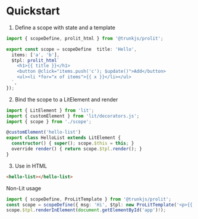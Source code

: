 # Quickstart

1) Define a scope with state and a template
```ts
import { scopeDefine, prolit_html } from '@trunkjs/prolit';

export const scope = scopeDefine  title: 'Hello',
  items: ['a', 'b'],
  $tpl: prolit_html`
    <h1>{{ title }}</h1>
    <button @click="items.push('c'); $update()">Add</button>
    <ul><li *for="x of items">{{ x }}</li></ul>
  `,
});
```

2) Bind the scope to a LitElement and render
```ts
import { LitElement } from 'lit';
import { customElement } from 'lit/decorators.js';
import { scope } from './scope';

@customElement('hello-list')
export class HelloList extends LitElement {
  constructor() { super(); scope.$this = this; }
  override render() { return scope.$tpl.render(); }
}
```

3) Use in HTML
```html
<hello-list></hello-list>
```

Non-Lit usage
```ts
import { scopeDefine, ProLitTemplate } from '@trunkjs/prolit';
const scope = scopeDefine({ msg: 'Hi', $tpl: new ProLitTemplate('<p>{{ msg }}</p>') });
scope.$tpl.renderInElement(document.getElementById('app')!);
```